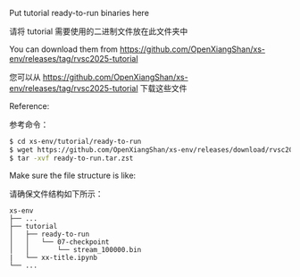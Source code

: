 Put tutorial ready-to-run binaries here

请将 tutorial 需要使用的二进制文件放在此文件夹中

You can download them from https://github.com/OpenXiangShan/xs-env/releases/tag/rvsc2025-tutorial

您可以从 https://github.com/OpenXiangShan/xs-env/releases/tag/rvsc2025-tutorial 下载这些文件

Reference:

参考命令：

```bash
$ cd xs-env/tutorial/ready-to-run
$ wget https://github.com/OpenXiangShan/xs-env/releases/download/rvsc2025-tutorial/ready-to-run.tar.zst
$ tar -xvf ready-to-run.tar.zst
```

Make sure the file structure is like:

请确保文件结构如下所示：

```tree
xs-env
├── ...
├── tutorial
│   ├── ready-to-run
│   │   └── 07-checkpoint
│   │       └── stream_100000.bin
|   └── xx-title.ipynb
└── ...
```
